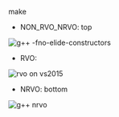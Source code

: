 make 


* NON_RVO_NRVO: top 

![g++ -fno-elide-constructors ](https://github.com/ustcdane/practice/blob/master/cpp/Expression_Template_CRTP/rvo/nrvo_g%2B%2B.png)

* RVO:

![rvo on vs2015](https://github.com/ustcdane/practice/blob/master/cpp/Expression_Template_CRTP/rvo/rvo_vs2015.png)

* NRVO: bottom 

![g++ nrvo ](https://github.com/ustcdane/practice/blob/master/cpp/Expression_Template_CRTP/rvo/nrvo_g%2B%2B.png)


